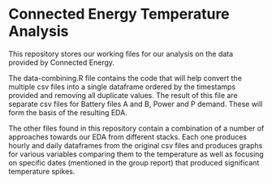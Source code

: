# Connected Energy Temperature Analysis

This repository stores our working files for our analysis on the data provided by Connected Energy.

The data-combining.R file contains the code that will help convert the multiple csv files into a single dataframe ordered by the timestamps provided and removing all duplicate values. The result of this file are separate csv files for Battery files A and B, Power and P demand. These will form the basis of the resulting EDA.

The other files found in this repository contain a combination of a number of approaches towards our EDA from different stacks. Each one produces hourly and daily dataframes from the original csv files and produces graphs for various variables comparing them to the temperature as well as focusing on specific dates (mentioned in the group report) that produced significant temperature spikes.